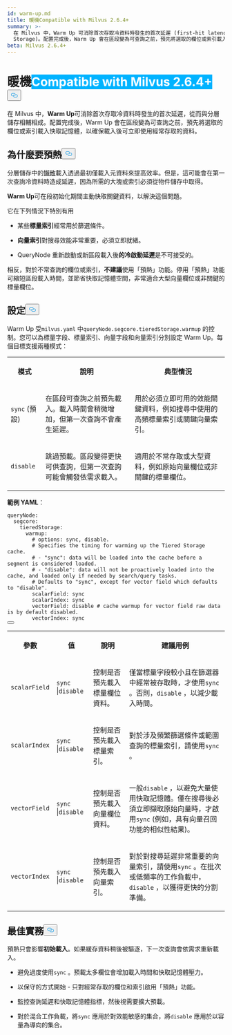 ```yaml
---
id: warm-up.md
title: 暖機Compatible with Milvus 2.6.4+
summary: >-
  在 Milvus 中，Warm Up 可消除首次存取冷資料時發生的首次延遲 (first-hit latency)，從而補充分層儲存 (Tiered
  Storage)。配置完成後，Warm Up 會在區段變為可查詢之前，預先將選取的欄位或索引載入快取記憶體，以確保經常存取的資料在載入後立即可用。
beta: Milvus 2.6.4+
---
```

<h1 id="Warm-Up" class="common-anchor-header">暖機<span class="beta-tag" style="background-color:rgb(0, 179, 255);color:white" translate="no">Compatible with Milvus 2.6.4+</span><button data-href="#Warm-Up" class="anchor-icon" translate="no">
      <svg translate="no"
        aria-hidden="true"
        focusable="false"
        height="20"
        version="1.1"
        viewBox="0 0 16 16"
        width="16"
      >
        <path
          fill="#0092E4"
          fill-rule="evenodd"
          d="M4 9h1v1H4c-1.5 0-3-1.69-3-3.5S2.55 3 4 3h4c1.45 0 3 1.69 3 3.5 0 1.41-.91 2.72-2 3.25V8.59c.58-.45 1-1.27 1-2.09C10 5.22 8.98 4 8 4H4c-.98 0-2 1.22-2 2.5S3 9 4 9zm9-3h-1v1h1c1 0 2 1.22 2 2.5S13.98 12 13 12H9c-.98 0-2-1.22-2-2.5 0-.83.42-1.64 1-2.09V6.25c-1.09.53-2 1.84-2 3.25C6 11.31 7.55 13 9 13h4c1.45 0 3-1.69 3-3.5S14.5 6 13 6z"
        ></path>
      </svg>
    </button></h1><p>在 Milvus 中，<strong>Warm Up</strong>可消除首次存取冷資料時發生的首次延遲，從而與分層儲存相輔相成。配置完成後，Warm Up 會在區段變為可查詢之前，預先將選取的欄位或索引載入快取記憶體，以確保載入後可立即使用經常存取的資料。</p>
<h2 id="Why-warm-up" class="common-anchor-header">為什麼要預熱<button data-href="#Why-warm-up" class="anchor-icon" translate="no">
      <svg translate="no"
        aria-hidden="true"
        focusable="false"
        height="20"
        version="1.1"
        viewBox="0 0 16 16"
        width="16"
      >
        <path
          fill="#0092E4"
          fill-rule="evenodd"
          d="M4 9h1v1H4c-1.5 0-3-1.69-3-3.5S2.55 3 4 3h4c1.45 0 3 1.69 3 3.5 0 1.41-.91 2.72-2 3.25V8.59c.58-.45 1-1.27 1-2.09C10 5.22 8.98 4 8 4H4c-.98 0-2 1.22-2 2.5S3 9 4 9zm9-3h-1v1h1c1 0 2 1.22 2 2.5S13.98 12 13 12H9c-.98 0-2-1.22-2-2.5 0-.83.42-1.64 1-2.09V6.25c-1.09.53-2 1.84-2 3.25C6 11.31 7.55 13 9 13h4c1.45 0 3-1.69 3-3.5S14.5 6 13 6z"
        ></path>
      </svg>
    </button></h2><p>分層儲存中的<a href="/docs/zh-hant/tiered-storage-overview.md#Lazy-load">懶散</a>載入透過最初僅載入元資料來提高效率。但是，這可能會在第一次查詢冷資料時造成延遲，因為所需的大塊或索引必須從物件儲存中取得。</p>
<p><strong>Warm Up</strong>可在段初始化期間主動快取關鍵資料，以解決這個問題。</p>
<p>它在下列情況下特別有用</p>
<ul>
<li><p>某些<strong>標量索引</strong>經常用於篩選條件。</p></li>
<li><p><strong>向量索引</strong>對搜尋效能非常重要，必須立即就緒。</p></li>
<li><p>QueryNode 重新啟動或新區段載入後<strong>的冷啟動延遲</strong>是不可接受的。</p></li>
</ul>
<p>相反，對於不常查詢的欄位或索引，<strong>不建議</strong>使用「預熱」功能。停用「預熱」功能可縮短區段載入時間，並節省快取記憶體空間，非常適合大型向量欄位或非關鍵的標量欄位。</p>
<h2 id="Configuration" class="common-anchor-header">設定<button data-href="#Configuration" class="anchor-icon" translate="no">
      <svg translate="no"
        aria-hidden="true"
        focusable="false"
        height="20"
        version="1.1"
        viewBox="0 0 16 16"
        width="16"
      >
        <path
          fill="#0092E4"
          fill-rule="evenodd"
          d="M4 9h1v1H4c-1.5 0-3-1.69-3-3.5S2.55 3 4 3h4c1.45 0 3 1.69 3 3.5 0 1.41-.91 2.72-2 3.25V8.59c.58-.45 1-1.27 1-2.09C10 5.22 8.98 4 8 4H4c-.98 0-2 1.22-2 2.5S3 9 4 9zm9-3h-1v1h1c1 0 2 1.22 2 2.5S13.98 12 13 12H9c-.98 0-2-1.22-2-2.5 0-.83.42-1.64 1-2.09V6.25c-1.09.53-2 1.84-2 3.25C6 11.31 7.55 13 9 13h4c1.45 0 3-1.69 3-3.5S14.5 6 13 6z"
        ></path>
      </svg>
    </button></h2><p>Warm Up 受<code translate="no">milvus.yaml</code> 中<code translate="no">queryNode.segcore.tieredStorage.warmup</code> 的控制。您可以為標量字段、標量索引、向量字段和向量索引分別設定 Warm Up。每個目標支援兩種模式：</p>
<table>
   <tr>
     <th><p>模式</p></th>
     <th><p>說明</p></th>
     <th><p>典型情況</p></th>
   </tr>
   <tr>
     <td><p><code translate="no">sync</code> (預設)</p></td>
     <td><p>在區段可查詢之前預先載入。載入時間會稍微增加，但第一次查詢不會產生延遲。</p></td>
     <td><p>用於必須立即可用的效能關鍵資料，例如搜尋中使用的高頻標量索引或關鍵向量索引。</p></td>
   </tr>
   <tr>
     <td><p><code translate="no">disable</code></p></td>
     <td><p>跳過預載。區段變得更快可供查詢，但第一次查詢可能會觸發依需求載入。</p></td>
     <td><p>適用於不常存取或大型資料，例如原始向量欄位或非關鍵的標量欄位。</p></td>
   </tr>
</table>
<p><strong>範例 YAML</strong>：</p>
<pre><code translate="no" class="language-yaml"><span class="hljs-attr">queryNode:</span>
  <span class="hljs-attr">segcore:</span>
    <span class="hljs-attr">tieredStorage:</span>
      <span class="hljs-attr">warmup:</span>
        <span class="hljs-comment"># options: sync, disable.</span>
        <span class="hljs-comment"># Specifies the timing for warming up the Tiered Storage cache.</span>
        <span class="hljs-comment"># - &quot;sync&quot;: data will be loaded into the cache before a segment is considered loaded.</span>
        <span class="hljs-comment"># - &quot;disable&quot;: data will not be proactively loaded into the cache, and loaded only if needed by search/query tasks.</span>
        <span class="hljs-comment"># Defaults to &quot;sync&quot;, except for vector field which defaults to &quot;disable&quot;.</span>
        <span class="hljs-attr">scalarField:</span> <span class="hljs-string">sync</span>
        <span class="hljs-attr">scalarIndex:</span> <span class="hljs-string">sync</span>
        <span class="hljs-attr">vectorField:</span> <span class="hljs-string">disable</span> <span class="hljs-comment"># cache warmup for vector field raw data is by default disabled.</span>
        <span class="hljs-attr">vectorIndex:</span> <span class="hljs-string">sync</span>
<button class="copy-code-btn"></button></code></pre>
<table>
   <tr>
     <th><p>參數</p></th>
     <th><p>值</p></th>
     <th><p>說明</p></th>
     <th><p>建議用例</p></th>
   </tr>
   <tr>
     <td><p><code translate="no">scalarField</code></p></td>
     <td><p><code translate="no">sync</code> |<code translate="no">disable</code></p></td>
     <td><p>控制是否預先載入標量欄位資料。</p></td>
     <td><p>僅當標量字段較小且在篩選器中經常被存取時，才使用<code translate="no">sync</code> 。否則，<code translate="no">disable</code> ，以減少載入時間。</p></td>
   </tr>
   <tr>
     <td><p><code translate="no">scalarIndex</code></p></td>
     <td><p><code translate="no">sync</code> |<code translate="no">disable</code></p></td>
     <td><p>控制是否預先載入標量索引。</p></td>
     <td><p>對於涉及頻繁篩選條件或範圍查詢的標量索引，請使用<code translate="no">sync</code> 。</p></td>
   </tr>
   <tr>
     <td><p><code translate="no">vectorField</code></p></td>
     <td><p><code translate="no">sync</code> |<code translate="no">disable</code></p></td>
     <td><p>控制是否預先載入向量欄位資料。</p></td>
     <td><p>一般<code translate="no">disable</code> ，以避免大量使用快取記憶體。僅在搜尋後必須立即擷取原始向量時，才啟用<code translate="no">sync</code> (例如，具有向量召回功能的相似性結果)。</p></td>
   </tr>
   <tr>
     <td><p><code translate="no">vectorIndex</code></p></td>
     <td><p><code translate="no">sync</code> |<code translate="no">disable</code></p></td>
     <td><p>控制是否預先載入向量索引。</p></td>
     <td><p>對於對搜尋延遲非常重要的向量索引，請使用<code translate="no">sync</code> 。在批次或低頻率的工作負載中，<code translate="no">disable</code> ，以獲得更快的分割準備。</p></td>
   </tr>
</table>
<h2 id="Best-practices" class="common-anchor-header">最佳實務<button data-href="#Best-practices" class="anchor-icon" translate="no">
      <svg translate="no"
        aria-hidden="true"
        focusable="false"
        height="20"
        version="1.1"
        viewBox="0 0 16 16"
        width="16"
      >
        <path
          fill="#0092E4"
          fill-rule="evenodd"
          d="M4 9h1v1H4c-1.5 0-3-1.69-3-3.5S2.55 3 4 3h4c1.45 0 3 1.69 3 3.5 0 1.41-.91 2.72-2 3.25V8.59c.58-.45 1-1.27 1-2.09C10 5.22 8.98 4 8 4H4c-.98 0-2 1.22-2 2.5S3 9 4 9zm9-3h-1v1h1c1 0 2 1.22 2 2.5S13.98 12 13 12H9c-.98 0-2-1.22-2-2.5 0-.83.42-1.64 1-2.09V6.25c-1.09.53-2 1.84-2 3.25C6 11.31 7.55 13 9 13h4c1.45 0 3-1.69 3-3.5S14.5 6 13 6z"
        ></path>
      </svg>
    </button></h2><p>預熱只會影響<strong>初始載入</strong>。如果緩存資料稍後被驅逐，下一次查詢會依需求重新載入。</p>
<ul>
<li><p>避免過度使用<code translate="no">sync</code> 。預載太多欄位會增加載入時間和快取記憶體壓力。</p></li>
<li><p>以保守的方式開始 - 只對經常存取的欄位和索引啟用「預熱」功能。</p></li>
<li><p>監控查詢延遲和快取記憶體指標，然後視需要擴大預載。</p></li>
<li><p>對於混合工作負載，將<code translate="no">sync</code> 應用於對效能敏感的集合，將<code translate="no">disable</code> 應用於以容量為導向的集合。</p></li>
</ul>
